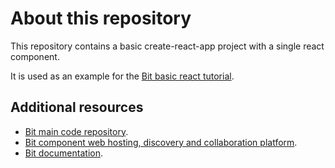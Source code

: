 # About this repository

This repository contains a basic create-react-app project with a single react component.

It is used as an example for the [Bit basic react
tutorial](https://docs.bitsrc.io/tutorial/react-tutorial.html).

## Additional resources

* [Bit main code repository](https://github.com/teambit/bit).
* [Bit component web hosting, discovery and collaboration platform](https://bitsrc.io).
* [Bit documentation](https://docs.bitsrc.io).
